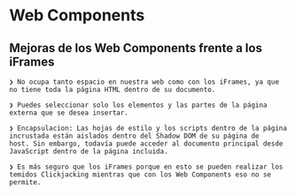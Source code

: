 # Web Components

## Mejoras de los Web Components frente a los iFrames

    ❯ No ocupa tanto espacio en nuestra web como con los iFrames, ya que no tiene toda la página HTML dentro de su documento.

    ❯ Puedes seleccionar solo los elementos y las partes de la página externa que se desea insertar.

    ❯ Encapsulacion: Las hojas de estilo y los scripts dentro de la página incrustada están aislados dentro del Shadow DOM de su página de host. Sin embargo, todavía puede acceder al documento principal desde JavaScript dentro de la página incluida.

    ❯ Es más seguro que los iFrames porque en esto se pueden realizar los temidos Clickjacking mientras que con los Web Components eso no se permite.
